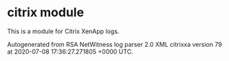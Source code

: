 # citrix module

This is a module for Citrix XenApp logs.

Autogenerated from RSA NetWitness log parser 2.0 XML citrixxa version 79
at 2020-07-08 17:36:27.271805 +0000 UTC.

